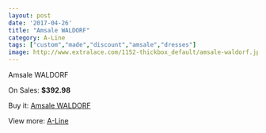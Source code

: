 ```yaml
---
layout: post
date: '2017-04-26'
title: "Amsale WALDORF"
category: A-Line
tags: ["custom","made","discount","amsale","dresses"]
image: http://www.extralace.com/1152-thickbox_default/amsale-waldorf.jpg
---
```

Amsale WALDORF

On Sales: **$392.98**
<a href="https://www.extralace.com/a-line/551-amsale-waldorf.html"><amp-img layout="responsive" width="600" height="600" src="//www.extralace.com/1152-thickbox_default/amsale-waldorf.jpg" alt="Amsale WALDORF 0" /></a>
<a href="https://www.extralace.com/a-line/551-amsale-waldorf.html"><amp-img layout="responsive" width="600" height="600" src="//www.extralace.com/1153-thickbox_default/amsale-waldorf.jpg" alt="Amsale WALDORF 1" /></a>

Buy it: [Amsale WALDORF](https://www.extralace.com/a-line/551-amsale-waldorf.html "Amsale WALDORF")

View more: [A-Line](https://www.extralace.com/2-a-line "A-Line")
